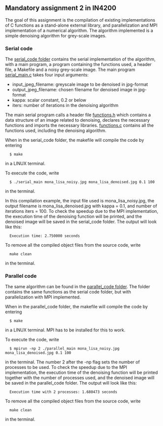 ## Mandatory assignment 2 in IN4200

The goal of this assignment is the compilation of existing implementations of C functions as a stand-alone external library, and parallelization and MPI implementation of a numerical algorithm. The algorithm implemented is a simple denoising algorithm for grey-scale images. 

### Serial code

The [serial_code folder](https://github.com/mariaoftedahl/IN4200/tree/main/assignment_2/serial_code) contains the serial implementation of the algorithm, with a main program, a program containing the functions used, a header file, a Makefile and a noisy grey-scale image. The main program [serial_main.c](https://github.com/mariaoftedahl/IN4200/blob/main/assignment_2/serial_code/serial_main.c) takes four input arguments:

* input_jpeg_filename: greyscale image to be denoised in jpg-format
* output_jpeg_filename: chosen filename for denoised image in jpg-format
* kappa: scalar constant, 0.2 or below
* iters: number of iterations in the denoising algorithm

The main serial program calls a header file [functions.h](https://github.com/mariaoftedahl/IN4200/blob/main/assignment_2/serial_code/functions.h) which contains a data structure of an image related to denoising, declares the necessary functions and imports the necessary libraries. [functions.c](https://github.com/mariaoftedahl/IN4200/blob/main/assignment_2/serial_code/functions.c) contains all the functions used, including the denoising algorithm. 

When in the serial_code folder, the makefile will compile the code by entering

      $ make
      
in a LINUX terminal.

To execute the code, write

      $ ./serial_main mona_lisa_noisy.jpg mona_lisa_denoised.jpg 0.1 100
      
in the terminal.

In this compilation example, the input file used is mona_lisa_noisy.jpg, the output filename is mona_lisa_denoised.jpg with kappa = 0.1, and number of iterations iters = 100. To check the speedup due to the MPI implementation, the execution time of the denoising function will be printed, and the denoised image will be saved in the serial_code folder. The output will look like this:

      Execution time: 2.750000 seconds

To remove all the compiled object files from the source code, write 

      make clean
      
in the terminal.

### Parallel code

The same algorithm can be found in the [parallel_code folder](https://github.com/mariaoftedahl/IN4200/tree/main/assignment_2/parallel_code). The folder contains the same functions as the serial code folder, but with parallelization with MPI implemented. 

When in the parallel_code folder, the makefile will compile the code by entering

      $ make
      
in a LINUX terminal. MPI has to be installed for this to work.

To execute the code, write

      $ mpirun -np 2 ./parallel_main mona_lisa_noisy.jpg mona_lisa_denoised.jpg 0.1 100
      
in the terminal. The number 2 after the -np flag sets the number of processes to be used. To check the speedup due to the MPI implementation, the execution time of the denoising function will be printed together with the number of processes used, and the denoised image will be saved in the parallel_code folder. The output will look like this:

      Execution time with 2 processes: 1.680473 seconds
      
To remove all the compiled object files from the source code, write 

      make clean
      
in the terminal. 
      



